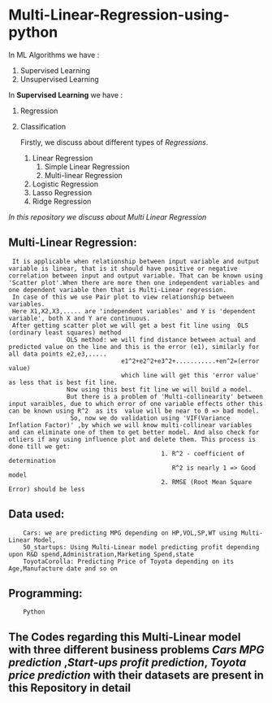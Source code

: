 # Multi-Linear-Regression-using-python

In ML Algorithms we have :
1. Supervised Learning
2. Unsupervised Learning


In **Supervised Learning** we have :
1. Regression
2. Classification

     Firstly, we discuss about different types of *Regressions*.
      1. Linear Regression
          1. Simple Linear Regression
          2. Multi-linear Regression
      2. Logistic Regression
      3. Lasso Regression 
      4. Ridge Regression
     
     
 *In this repository we discuss about Multi Linear Regression*
 
 ##  Multi-Linear Regression:
 
     It is applicable when relationship between input variable and output variable is linear, that is it should have positive or negative correlation between input and output variable. That can be known using 'Scatter plot'.When there are more then one independent variables and one dependent variable then that is Multi-Linear regression.
     In case of this we use Pair plot to view relationship between variables.
     Here X1,X2,X3,..... are 'independent variables' and Y is 'dependent variable', both X and Y are continuous.
     After getting scatter plot we will get a best fit line using  OLS (ordinary least squares) method 
                    OLS method: we will find distance between actual and predicted value on the line and this is the error (e1), similarly for all data points e2,e3,.....
                                   e1^2+e2^2+e3^2+...........+en^2=(error value)
                                   which line will get this 'error value' as less that is best fit line.
                    Now using this best fit line we will build a model.
                    But there is a problem of 'Multi-collinearity' between input varaibles, due to which error of one variable effects other this can be known using R^2  as its  value will be near to 0 => bad model.
                     So, now we do validation using 'VIF(Variance Inflation Factor)' ,by which we will know multi-collinear variables and can eliminate one of them to get better model. And also check for otliers if any using influence plot and delete them. This process is done till we get:
                                              1. R^2 - coefficient of determination
                                                 R^2 is nearly 1 => Good model
                                              2. RMSE (Root Mean Square Error) should be less 
                       
 
## Data used:
        Cars: we are predicting MPG depending on HP,VOL,SP,WT using Multi-Linear Model,
        50_startups: Using Multi-Linear model predicting profit depending upon R&D spend,Administration,Marketing Spend,state
        ToyotaCorolla: Predicting Price of Toyota depending on its Age,Manufacture date and so on
        
        
## Programming:
        Python
        
        
## **The Codes regarding this Multi-Linear model with three different business problems *Cars MPG prediction* ,*Start-ups profit prediction*, *Toyota price prediction* with their datasets are present in this Repository in detail**


